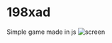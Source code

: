 # 198xad
Simple game made in js
![screen](https://user-images.githubusercontent.com/48646892/189400973-42444dee-803d-4f62-a003-e76ccf874779.png)
